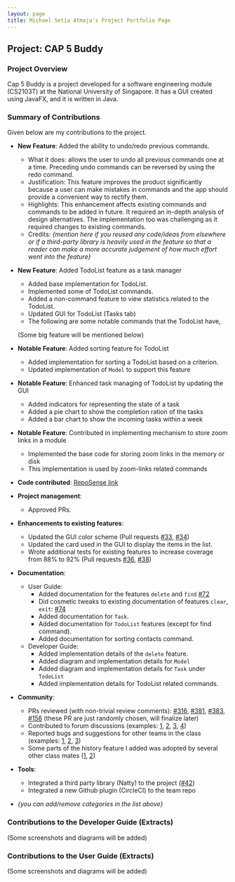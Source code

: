 ```yaml
---
layout: page
title: Michael Setia Atmaja's Project Portfolio Page
---
```


## Project: CAP 5 Buddy

### Project Overview

Cap 5 Buddy is a project developed for a software engineering module (CS2103T) at the National University of Singapore.
It has a GUI created using JavaFX, and it is written in Java.

### Summary of Contributions

Given below are my contributions to the project.

* **New Feature**: Added the ability to undo/redo previous commands.
  * What it does: allows the user to undo all previous commands one at a time. Preceding undo commands can be reversed by using the redo command.
  * Justification: This feature improves the product significantly because a user can make mistakes in commands and the app should provide a convenient way to rectify them.
  * Highlights: This enhancement affects existing commands and commands to be added in future. It required an in-depth analysis of design alternatives. The implementation too was challenging as it required changes to existing commands.
  * Credits: *{mention here if you reused any code/ideas from elsewhere or if a third-party library is heavily used in the feature so that a reader can make a more accurate judgement of how much effort went into the feature}*

* **New Feature**: Added TodoList feature as a task manager
  * Added base implementation for TodoList.
  * Implemented some of TodoList commands.
  * Added a non-command feature to view statistics related to the TodoList.
  * Updated GUI for TodoList (Tasks tab)
  * The following are some notable commands that the TodoList have,
   
   (Some big feature will be mentioned below)
   
* **Notable Feature**: Added sorting feature for TodoList
  * Added implementation for sorting a TodoList based on a criterion.
  * Updated implementation of `Model` to support this feature
  
* **Notable Feature**: Enhanced task managing of TodoList by updating the GUI
  * Added indicators for representing the state of a task
  * Added a pie chart to show the completion ration of the tasks
  * Added a bar chart to show the incoming tasks within a week

* **Notable Feature**: Contributed in implementing mechanism to store zoom links in a module
  * Implemented the base code for storing zoom links in the memory or disk
  * This implementation is used by zoom-links related commands

* **Code contributed**: [RepoSense link](https://nus-cs2103-ay2021s1.github.io/tp-dashboard/#breakdown=true&search=michael-setia&sort=groupTitle&sortWithin=title&since=2020-08-14&timeframe=commit&mergegroup=&groupSelect=groupByRepos&checkedFileTypes=docs~functional-code~test-code~other)

* **Project management**:
  * Approved PRs.

* **Enhancements to existing features**:
  * Updated the GUI color scheme (Pull requests [\#33](), [\#34]())
  * Updated the card used in the GUI to display the items in the list.
  * Wrote additional tests for existing features to increase coverage from 88% to 92% (Pull requests [\#36](), [\#38]())

* **Documentation**:
  * User Guide:
    * Added documentation for the features `delete` and `find` [\#72]()
    * Did cosmetic tweaks to existing documentation of features `clear`, `exit`: [\#74]()
    * Added documentation for `Task`.
    * Added documentation for `TodoList` features (except for find command).
    * Added documentation for sorting contacts command.
  * Developer Guide:
    * Added implementation details of the `delete` feature.
    * Added diagram and implementation details for `Model`
    * Added diagram and implementation details for `Task` under `TodoList`
    * Added implementation details for TodoList related commands.

* **Community**:
  * PRs reviewed (with non-trivial review comments): [\#316](), [\#381](), [\#383](), [\#156]() (these PR are just randomly chosen, will finalize later)
  * Contributed to forum discussions (examples: [1](), [2](), [3](), [4]())
  * Reported bugs and suggestions for other teams in the class (examples: [1](), [2](), [3]())
  * Some parts of the history feature I added was adopted by several other class mates ([1](), [2]())

* **Tools**:
  * Integrated a third party library (Natty) to the project ([\#42]())
  * Integrated a new Github plugin (CircleCI) to the team repo

* _{you can add/remove categories in the list above}_

### Contributions to the Developer Guide (Extracts)

(Some screenshots and diagrams will be added)

### Contributions to the User Guide (Extracts)

(Some screenshots and diagrams will be added)

